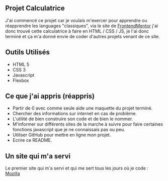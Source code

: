 ## Projet Calculatrice

J'ai commencé ce projet car je voulais m'exercer pour apprendre ou réapprendre les languages "classiques", via le site de 
[FrontendMentor](https://www.frontendmentor.io) j'ai donc trouvé cette calculatrice à faire en HTML / CSS / JS, je l'ai donc terminé et ça m'a donné envie de coder d'autres projets venant de ce site.

## Outils Utilisés

- HTML 5 
- CSS 3
- Javascript
- Flexbox

## Ce que j'ai appris (réappris)

- Partir de 0 avec comme seule aide une maquette du projet terminé.
- Chercher des informations sur internet en cas de problème.
- L'utilité de bien construire son code et de bien le nommer.
- M'informer sur différents sites de la marche à suivre pour faire certaines fonctions javascript que je ne connaissais pas ou peu.
- Utiliser GitHub pour mettre en ligne mon projet.
- Ecrire ce README.

## Un site qui m'a servi

Le premier site qui m'a servi et qui me sert tous les jours où je code : [Mozilla](https://developer.mozilla.org/fr/docs/Web)
